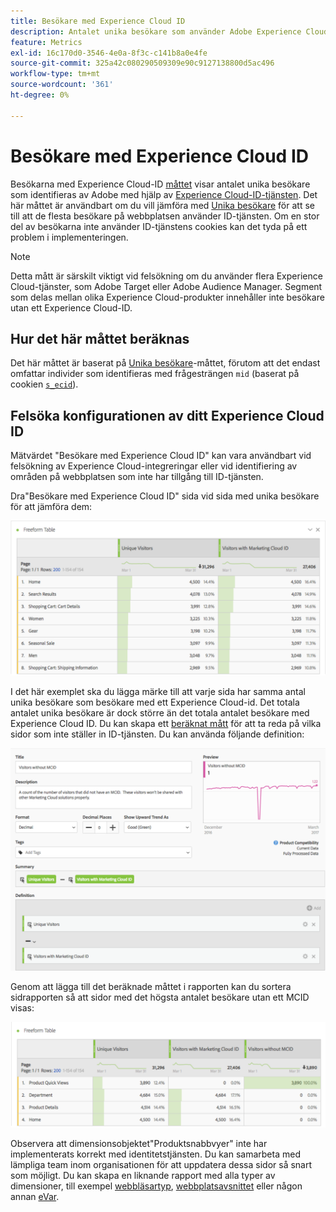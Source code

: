 ```yaml
---
title: Besökare med Experience Cloud ID
description: Antalet unika besökare som använder Adobe Experience Cloud ID-tjänsten.
feature: Metrics
exl-id: 16c170d0-3546-4e0a-8f3c-c141b8a0e4fe
source-git-commit: 325a42c080290509309e90c9127138800d5ac496
workflow-type: tm+mt
source-wordcount: '361'
ht-degree: 0%

---
```


# Besökare med Experience Cloud ID

Besökarna med Experience Cloud-ID [måttet](overview.md) visar antalet unika besökare som identifieras av Adobe med hjälp av [Experience Cloud-ID-tjänsten](https://experienceleague.adobe.com/docs/id-service/using/home.html). Det här måttet är användbart om du vill jämföra med [Unika besökare](unique-visitors.md) för att se till att de flesta besökare på webbplatsen använder ID-tjänsten. Om en stor del av besökarna inte använder ID-tjänstens cookies kan det tyda på ett problem i implementeringen.

>[!NOTE]
>
>Detta mått är särskilt viktigt vid felsökning om du använder flera Experience Cloud-tjänster, som Adobe Target eller Adobe Audience Manager. Segment som delas mellan olika Experience Cloud-produkter innehåller inte besökare utan ett Experience Cloud-ID.

## Hur det här måttet beräknas

Det här måttet är baserat på [Unika besökare](unique-visitors.md)-måttet, förutom att det endast omfattar individer som identifieras med frågesträngen `mid` (baserat på cookien [`s_ecid`](https://experienceleague.adobe.com/docs/core-services/interface/ec-cookies/cookies-analytics.html)).

## Felsöka konfigurationen av ditt Experience Cloud ID

Mätvärdet &quot;Besökare med Experience Cloud ID&quot; kan vara användbart vid felsökning av Experience Cloud-integreringar eller vid identifiering av områden på webbplatsen som inte har tillgång till ID-tjänsten.

Dra&quot;Besökare med Experience Cloud ID&quot; sida vid sida med unika besökare för att jämföra dem:

![Unik besökarjämförelse](assets/metric-mcvid1.png)

I det här exemplet ska du lägga märke till att varje sida har samma antal unika besökare som besökare med ett Experience Cloud-id. Det totala antalet unika besökare är dock större än det totala antalet besökare med Experience Cloud ID. Du kan skapa ett [beräknat mått](../calculated-metrics/cm-overview.md) för att ta reda på vilka sidor som inte ställer in ID-tjänsten. Du kan använda följande definition:

![Beräknad måttdefinition](assets/metric-mcvid2.png)

Genom att lägga till det beräknade måttet i rapporten kan du sortera sidrapporten så att sidor med det högsta antalet besökare utan ett MCID visas:

![Sidor utan ID-tjänst](assets/metric-mcvid3.png)

Observera att dimensionsobjektet&quot;Produktsnabbvyer&quot; inte har implementerats korrekt med identitetstjänsten. Du kan samarbeta med lämpliga team inom organisationen för att uppdatera dessa sidor så snart som möjligt. Du kan skapa en liknande rapport med alla typer av dimensioner, till exempel [webbläsartyp](../dimensions/browser-type.md), [webbplatsavsnittet](../dimensions/site-section.md) eller någon annan [eVar](../dimensions/evar.md).
